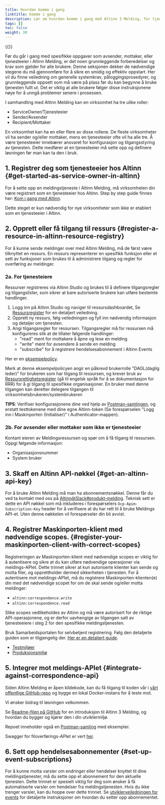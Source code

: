 ```yaml
---
title: Hvordan komme i gang
linktitle: Komme i gang
description: Lær om hvordan komme i gang med Altinn 3 Melding, for tjenesteeiere, avsendere og mottakere
tags: []
toc: false
weight: 30
---
```


{{<children />}}

Før du går i gang med spesifikke oppgaver som avsender, mottaker, eller tjenesteeier i Altinn Melding, er det noen grunnleggende forberedelser og krav som gjelder for alle brukere. Denne seksjonen dekker de nødvendige stegene du må gjennomføre for å sikre en smidig og effektiv oppstart. Her vil du finne veiledning om generelle systemkrav, påloggingsprosedyrer, og grunnleggende oppsett som må være på plass før du kan begynne å bruke tjenesten fullt ut. Det er viktig at alle brukere følger disse instruksjonene nøye for å unngå problemer senere i prosessen.

I samhandling med Altinn Melding kan en virksomhet ha tre ulike roller: 

- ServiceOwner/Tjenesteeier 
- Sender/Avsender 
- Recipient/Mottaker 

En virksomhet kan ha en eller flere av disse rollene. De fleste virksomheter vil ha sender og/eller mottaker, mens en tjenesteeier ofte vil ha alle tre. Å være tjenesteeier innebærer ansvaret for konfigurasjon og tilgangsstyring av tjenesten. Dette medfører at en tjenesteeier må sette opp og definere løsningen før man kan ta den i bruk. 

## 1. Registrer deg som tjenesteeier hos Altinn {#get-started-as-service-owner-in-altinn}

For å sette opp en meldingstjeneste i Altinn Melding, må virksomheten din være registrert som en tjenesteeier hos Altinn. Step by step guide finnes her:
[Kom i gang med Altinn](https://www.altinndigital.no/kom-i-gang/guide-kom-i-gang-med-altinn/).

Dette steget er kun nødvendig for nye virksomheter som ikke er etablert som en tjenesteeier i Altinn. 

## 2. Opprett eller få tilgang til ressurs {#register-a-resource-in-altinn-resource-registry}
For å kunne sende meldinger over med Altinn Melding, må de først være tilknyttet en ressurs. 
En ressurs representerer en spesifikk funksjon eller et sett av funksjoner som brukes til å administrere tilgang og regler for overføring av meldinger. 

### 2a. For tjenesteiere
Ressurser registreres via Altinn Studio og brukes til å definere tilgangsregler og tilgangslister, som sikrer at bare autoriserte brukere kan utføre bestemte handlinger.

1. Logg inn på Altinn Studio og naviger til ressursdashboardet, Se [Ressursregister](../../authorization/guides/create-resource-resource-admin/) for en detaljert veiledning.
2. Opprett ny ressurs, følg veiledningen og fyll inn nødvendig informasjon og detaljer om tjenesten.
3. Angi tilgangsregler for ressursen. Tilgangsregler må for ressursen må konfigureres slik at de tillater følgende handlinger:
    - "read" ment for mottakere å åpne og lese en melding
    - "write" ment for avsendere å sende en melding
    - "subscribe" for å registrere hendelsesabonnement i Altinn Events

Her er en [eksempelpolicy](ExamplePolicy.xml).

Merk at denne eksempelpolicyen angir en påkrevd brukerrolle "DAGL(daglig leder)" for brukeren som har tilgang til ressursen, og krever bruk av [Ressursrettighetsregister](../../authorization/what-do-you-get/resourceregistry/) (gå til engelsk språk for å se dokumentasjon for RRR) for å gi tilgang til spesifikke organisasjoner.
En bruker med denne tilgangen kan deretter delegere tilgangen til virksomhetsbrukeren/systembrukeren

**TIPS**: Verifiser konfigurasjonene dine ved hjelp av [Postman-samlingen](https://github.com/Altinn/altinn-correspondence/blob/main/altinn-correspondence-postman-collection.json), og erstatt testtokenene med dine egne Altinn-token (Se forespørselen "Logg inn i Maskinporten (Initialiser)" i Authenticator-mappen).

### 2b. For avsender eller mottaker som ikke er tjenesteeier
Kontant eieren av Meldingsressursen og spør om å få tilgang til ressursen. Oppgi følgende informasjon:
- Organisasjonsnummer
- System bruker

## 3. Skaff en Altinn API-nøkkel {#get-an-altinn-api-key}

For å bruke Altinn Melding må man ha abonnementsnøkkel. Denne får du ved ta kontakt med oss på [Altinn@Slack#produkt-melding](https://join.slack.com/t/altinn/shared_invite/zt-7c77c9si-ZnMFwGNtab1aFdC6H_vwog).
Teknisk sett er dette en API nøkkel som må inkluderes i forespørselers `Ocp-Apim-Subscription-Key` header for å verifisere at du har rett til å bruke Meldings API-et. Uten denne nøkkelen vil forespørseler din bli avvist.


## 4. Registrer Maskinporten-klient med nødvendige scopes. {#register-your-maskinporten-client-with-correct-scopes}

Registreringen av Maskinporten-klient med nødvendige scopes er viktig for å autentisere og sikre at du kan utføre nødvendige operasjoner via meldings-APIet. Dette trinnet sikrer at kun autoriserte klienter kan sende og motta filer, og opprettholder dermed sikkerheten i tjenesten.
For å autentisere mot meldings-APIet, må du registrere Maskinporten-klienten(e) din med det nødvendige scopet for om de skal sende og/eller motta meldinger:

- `altinn:correspondence.write` 
- `altinn:correspondence.read` 

Slike scopes vedlikeholdes av Altinn og må være autorisert for de riktige API-operasjonene, og er derfor uavhengige av tilgangen satt av tjenesteeiere i steg 2 for den spesifikke meldingstjenesten.

Bruk Samarbeidsportalen for selvbetjent registrering. Følg den detaljerte guiden som er tilgjengelig der. [Her er en detaljert guide](https://docs.digdir.no/docs/Maskinporten/maskinporten_sjolvbetjening_web#selvbetjening-som-api-konsument).

- [Testmiljøer](https://sjolvbetjening.test.samarbeid.digdir.no/)
- [Produksjonsmiljø](https://sjolvbetjening.samarbeid.digdir.no/)

## 5. Integrer mot meldings-APIet {#integrate-against-correspondence-api}
Siden Altinn Melding er åpen kildekode, kan du få tilgang til koden vår i [vårt offentlige GitHub-repo](https://github.com/Altinn/altinn-correspondence) og bygge en lokal Docker-instans for å teste mot.

Vi ønsker bidrag til løsningen velkommen.

Se [Readme-filen på GitHub](https://github.com/Altinn/altinn-correspondence/blob/main/README.md) for en introduksjon til Altinn 3 Melding, og hvordan du bygger og kjører den i din utviklermiljø.

Repoet inneholder også en [Postman-samling](https://github.com/Altinn/altinn-broker/blob/main/altinn-correspondence-postman-collection.json) med eksempler.

Swagger for filoverførings-APIet er vert [her](/api/correspondence/spec/).

## 6. Sett opp hendelsesabonnementer {#set-up-event-subscriptions}

For å kunne motta varsler om endringer eller hendelser knyttet til dine meldingstjenester, må du sette opp et abonnement for den aktuelle tjenesten.
Dette trinnet er spesielt viktig for deg som ønsker å få automatiserte varsler om hendelser fra meldingstjenesten. Hvis du ikke trenger varsler, kan du hoppe over dette trinnet.
Se [utviklerveiledningen for events](./developer-guides/events) for detaljerte instruksjoner om hvordan du setter opp abonnementet.
